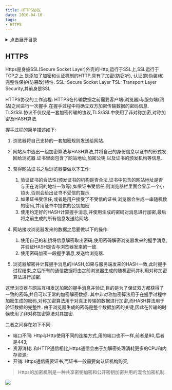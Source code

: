 ```yaml
---
title: HTTPS协议
date: 2016-04-16
tags:
- HTTPS
---
```

<details>
<summary>点击展开目录</summary>
<!-- TOC -->

- [HTTPS](#https)

<!-- /TOC -->
</details>


## HTTPS

Https是身披SSL(Secure Socket Layer)外壳的Http,运行于SSL上,SSL运行于TCP之上,是添加了加密和认证机制的HTTP,具有了加密(防窃听), 认证(防伪装)和完整性保护(防篡改)特性.
SSL: Secure Socket Layer
TSL: Transport Layer Security,其前身是SSL

HTTPS协议的工作流程:
HTTPS在传输数据之前需要客户端(浏览器)与服务端(网站)之间进行一次握手,在握手过程中将确立双方加密传输数据的密码信息.
TLS/SSL协议不仅仅是一套加密传输的协议,TLS/SSL中使用了非对称加密,对称加密及HASH算法.

握手过程的简单描述如下:

1. 浏览器将自己支持的一套加密规则发送给网站.
2. 网站从中选出一组加密算法与HASH算法,并将自己的身份信息以证书的形式发回给浏览器.证书里面包含了网站地址,加密公钥,以及证书的颁发机构等信息.
3. 获得网站证书之后浏览器要做以下工作:
    1. 验证证书的合法性(颁发证书的机构是否合法,证书中包含的网站地址是否与正在访问的地址一致等),如果证书受信任,则浏览器栏里面会显示一个小锁头,否则会给出证书不受信的提示.
    2. 如果证书受信任,或者是用户接受了不受信的证书,浏览器会生成一串随机数的密码,并用证书中提供的公钥加密.
    3. 使用约定好的HASH计算握手消息,并使用生成的密码对消息进行加密,最后将之前生成的所有信息发送给网站.

4. 网站接收浏览器发来的数据之后要做以下的操作:
    1. 使用自己的私钥将信息解密取出密码,使用密码解密浏览器发来的握手消息,并验证HASH是否与浏览器发来的一致.
    2. 使用密码加密一段握手消息,发送给浏览器.

5. 浏览器解密并计算握手消息的HASH,如果与服务端发来的HASH一致,此时握手过程结束,之后所有的通信数据将由之前浏览器生成的随机密码并利用对称加密算法进行加密.

这里浏览器与网站互相发送加密的握手消息并验证,目的是为了保证双方都获得了一致的密码,并且可以正常的加密解密数据.
其中非对称加密算法用于在握手过程中加密生成的密码,对称加密算法用于对真正传输的数据进行加密,而HASH算法用于验证数据的完整性.
由于浏览器生成的密码是整个数据加密的关键,因此在传输的时候使用了非对称加密算法对其加密.

二者之间存在如下不同:
* 端口不同: Http与Http使用不同的连接方式,用的端口也不一样,前者是80,后者是443;
* 资源消耗: 和HTTP通信相比,Https通信会由于加解密处理消耗更多的CPU和内存资源;
* 开销: Https通信需要证书,而证书一般需要向认证机构购买;

> Https的加密机制是一种共享密钥加密和公开密钥加密并用的混合加密机制.




[![](https://static.segmentfault.com/v-5b1df2a7/global/img/creativecommons-cc.svg)](https://creativecommons.org/licenses/by-nc-nd/4.0/)
